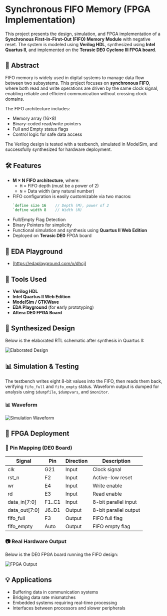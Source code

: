 
# Synchronous FIFO Memory (FPGA Implementation)

This project presents the design, simulation, and FPGA implementation of a **Synchronous First-In-First-Out (FIFO) Memory Module** with negative reset. The system is modeled using **Verilog HDL**, synthesized using **Intel Quartus II**, and implemented on the **Terasic DE0 Cyclone III FPGA board**.


## 📘 Abstract

FIFO memory is widely used in digital systems to manage data flow between two subsystems. This project focuses on **synchronous FIFO**, where both read and write operations are driven by the same clock signal, enabling reliable and efficient communication without crossing clock domains.

The FIFO architecture includes:
- Memory array (16×8)
- Binary-coded read/write pointers
- Full and Empty status flags
- Control logic for safe data access

The Verilog design is tested with a testbench, simulated in ModelSim, and successfully synthesized for hardware deployment.


## 🛠️ Features

- **M × N FIFO architecture**, where:
  - `M` = FIFO depth (must be a power of 2)
  - `N` = Data width (any natural number)
- FIFO configuration is easily customizable via two macros:
  ```verilog
  `define size 16    // Depth (M), power of 2
  `define width 8    // Width (N)
- Full/Empty Flag Detection
- Binary Pointers for simplicity
- Functional simulation and synthesis using **Quartus II Web Edition**
- Deployed on **Terasic DE0** FPGA board

## 🔗 EDA Playground
- [https://edaplayground.com/x/dhcj]

## 🔧 Tools Used
- **Verilog HDL**
- **Intel Quartus II Web Edition**
- **ModelSim / GTKWave**
- **EDA Playground** (for early prototyping)
- **Altera DE0 FPGA Board**

## 🧩 Synthesized Design

Below is the elaborated RTL schematic after synthesis in Quartus II:

![Elaborated Design](Doc/design.png)


## 📊 Simulation & Testing

The testbench writes eight 8-bit values into the FIFO, then reads them back, verifying `fifo_full` and `fifo_empty` status. Waveform output is dumped for analysis using `$dumpfile`, `$dumpvars`, and `$monitor`.

### 📊 Waveform
![Simulation Waveform](Doc/Waveform.png)

## 🔌 FPGA Deployment

### 🧪 Pin Mapping (DE0 Board)

| Signal       | Pin   | Direction | Description                  |
|--------------|--------|-----------|------------------------------|
| clk          | G21    | Input     | Clock signal                 |
| rst_n        | F2     | Input     | Active-low reset             |
| wr           | E4     | Input     | Write enable                 |
| rd           | E3     | Input     | Read enable                  |
| data_in[7:0] | F1..C1 | Input     | 8-bit parallel input         |
| data_out[7:0]| J6..D1 | Output    | 8-bit parallel output        |
| fifo_full    | F3     | Output    | FIFO full flag               |
| fifo_empty   | Auto   | Output    | FIFO empty flag              |



### 📷 Real Hardware Output
Below is the DE0 FPGA board running the FIFO design:

![FPGA Output](Doc/fpga.jpg)


## 💡 Applications

- Buffering data in communication systems
- Bridging data rate mismatches
- Embedded systems requiring real-time processing
- Interfaces between processors and slower peripherals

